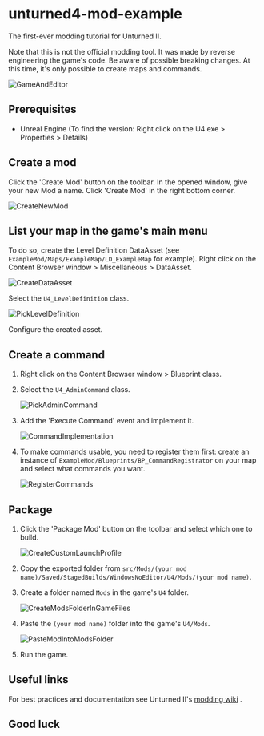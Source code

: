 # unturned4-mod-example

The first-ever modding tutorial for Unturned II.

Note that this is not the official modding tool. It was made by reverse engineering the game's code. Be aware of
possible breaking changes. At this time, it's only possible to create maps and commands.

![GameAndEditor](assets/images/GameAndEditor.png)

## Prerequisites

- Unreal Engine (To find the version: Right click on the U4.exe > Properties > Details)

## Create a mod

Click the 'Create Mod' button on the toolbar. In the opened window, give your new Mod a name. Click 'Create Mod' in the
right bottom corner.

![CreateNewMod](assets/images/CreateNewMod.png)

## List your map in the game's main menu

To do so, create the Level Definition DataAsset
(see `ExampleMod/Maps/ExampleMap/LD_ExampleMap` for example). Right click on the Content Browser window >
Miscellaneous > DataAsset.

![CreateDataAsset](assets/images/CreateDataAsset.png)

Select the `U4_LevelDefinition` class.

![PickLevelDefinition](assets/images/PickLevelDefinition.png)

Configure the created asset.

## Create a command

1. Right click on the Content Browser window > Blueprint class.

2. Select the `U4_AdminCommand` class.

   ![PickAdminCommand](assets/images/PickAdminCommand.png)

3. Add the 'Execute Command' event and implement it.

   ![CommandImplementation](assets/images/CommandImplementation.png)

4. To make commands usable, you need to register them first: create an instance
   of `ExampleMod/Blueprints/BP_CommandRegistrator` on your map and select what commands you want.

   ![RegisterCommands](assets/images/RegisterCommands.png)

## Package

1. Click the 'Package Mod' button on the toolbar and select which one to build.

   ![CreateCustomLaunchProfile](assets/images/PackageMod.png)

2. Copy the exported folder from `src/Mods/(your mod name)/Saved/StagedBuilds/WindowsNoEditor/U4/Mods/(your mod name)`.

3. Create a folder named `Mods` in the game's `U4` folder.

   ![CreateModsFolderInGameFiles](assets/images/CreateModsFolderInGameFiles.png)

4. Paste the `(your mod name)` folder into the game's `U4/Mods`.

   ![PasteModIntoModsFolder](assets/images/PasteModIntoModsFolder.png)

5. Run the game.

## Useful links

For best practices and documentation see Unturned II's [modding wiki](https://wiki.smartlydressedgames.com/wiki/Modding)
.

## Good luck
